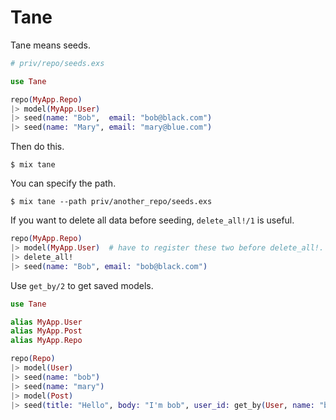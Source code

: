 # Tane

Tane means seeds.

```elixir
# priv/repo/seeds.exs

use Tane

repo(MyApp.Repo)
|> model(MyApp.User)
|> seed(name: "Bob",  email: "bob@black.com")
|> seed(name: "Mary", email: "mary@blue.com")
```

Then do this.

```
$ mix tane
```

You can specify the path.

```
$ mix tane --path priv/another_repo/seeds.exs
```

If you want to delete all data before seeding, `delete_all!/1` is useful.

```elixir
repo(MyApp.Repo)
|> model(MyApp.User)  # have to register these two before delete_all!.
|> delete_all!
|> seed(name: "Bob", email: "bob@black.com")
```

Use `get_by/2` to get saved models.

```elixir
use Tane

alias MyApp.User
alias MyApp.Post
alias MyApp.Repo

repo(Repo)
|> model(User)
|> seed(name: "bob")
|> seed(name: "mary")
|> model(Post)
|> seed(title: "Hello", body: "I'm bob", user_id: get_by(User, name: "bob").id)
```
